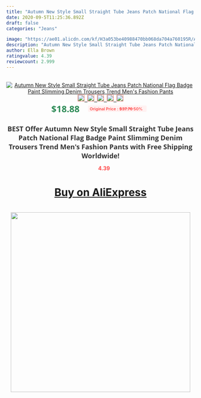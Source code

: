 ```yaml
---
title: "Autumn New Style Small Straight Tube Jeans Patch National Flag Badge Paint Slimming Denim Trousers Trend Men's Fashion Pants"
date: 2020-09-5T11:25:36.892Z
draft: false
categories: "Jeans"

image: "https://ae01.alicdn.com/kf/H3a053be40988470bb068da704a760195R/Autumn-New-Style-Small-Straight-Tube-Jeans-Patch-National-Flag-Badge-Paint-Slimming-Denim-Trousers-Trend.jpg"
description: "Autumn New Style Small Straight Tube Jeans Patch National Flag Badge Paint Slimming Denim Trousers Trend Men's Fashion Pants"
author: Ella Brown
ratingvalue: 4.39
reviewcount: 2.999
---
```

<br>
<div style="text-align: center;">
<a href="https://s.click.aliexpress.com/e/_AMGEjj" target="_blank" rel="nofollow noopener noreferrer"><img alt="Autumn New Style Small Straight Tube Jeans Patch National Flag Badge Paint Slimming Denim Trousers Trend Men's Fashion Pants" class="magnifier-image" src="https://ae01.alicdn.com/kf/H3a053be40988470bb068da704a760195R/Autumn-New-Style-Small-Straight-Tube-Jeans-Patch-National-Flag-Badge-Paint-Slimming-Denim-Trousers-Trend.jpg_640x640.jpg">
<br>
<img style="border:1px solid salmon" src="https://ae01.alicdn.com/kf/H3a053be40988470bb068da704a760195R/Autumn-New-Style-Small-Straight-Tube-Jeans-Patch-National-Flag-Badge-Paint-Slimming-Denim-Trousers-Trend.jpg_120x120.jpg">&nbsp;&nbsp;<img style="border:1px solid salmon" src="https://ae01.alicdn.com/kf/Hb3ac4c78d011401b893e2c2cb3cd533fq/Autumn-New-Style-Small-Straight-Tube-Jeans-Patch-National-Flag-Badge-Paint-Slimming-Denim-Trousers-Trend.jpg_120x120.jpg">&nbsp;&nbsp;<img style="border:1px solid salmon" src="https://ae01.alicdn.com/kf/H84abac3bf6b04e3bacf480d007e408a3G/Autumn-New-Style-Small-Straight-Tube-Jeans-Patch-National-Flag-Badge-Paint-Slimming-Denim-Trousers-Trend.jpg_120x120.jpg">&nbsp;&nbsp;<img style="border:1px solid salmon" src="https://ae01.alicdn.com/kf/H23263a0e5453478aa817f6be5afe2a9aF/Autumn-New-Style-Small-Straight-Tube-Jeans-Patch-National-Flag-Badge-Paint-Slimming-Denim-Trousers-Trend.jpg_120x120.jpg">&nbsp;&nbsp;<img style="border:1px solid salmon" src="https://ae01.alicdn.com/kf/H16d1e86377634721a6c5a0cc2859739eI/Autumn-New-Style-Small-Straight-Tube-Jeans-Patch-National-Flag-Badge-Paint-Slimming-Denim-Trousers-Trend.jpg_120x120.jpg"></a></div><br0>
<div style="text-align: center;"><span style="background-color: white; border: 0px; box-sizing: border-box; color: seagreen; display: inline-block; font-family: &quot;open sans&quot; , &quot;arial&quot; , &quot;helvetica&quot; , sans-serif , &quot;heiti&quot;; font-size: 24px; font-stretch: inherit; font-weight: 700; line-height: inherit; margin: 0px 10px 0px 0px; padding: 0px; vertical-align: middle;">$18.88 </span>
<span style="background: rgb(255 , 241 , 241); border-radius: 3px; border: 0px; box-sizing: border-box; color: #ff4747; display: inline-block; font-family: inherit; font-size: 12px; font-stretch: inherit; font-style: inherit; font-variant: inherit; font-weight: 600; line-height: inherit; margin: 0px; padding: 2px 5px; transform: scale(0.9); vertical-align: middle;">Original Price : <b style="text-decoration: line-through;">$37.76 </b> 50%&nbsp;&nbsp;</span></div>
<h1 style="color: #333333; display: inline-block; font-family: &quot;open sans&quot; , &quot;arial&quot; , &quot;helvetica&quot; , sans-serif , &quot;heiti&quot;; font-size: 18px; font-stretch: inherit; font-weight: 700; text-align: center;">BEST Offer Autumn New Style Small Straight Tube Jeans Patch National Flag Badge Paint Slimming Denim Trousers Trend Men's Fashion Pants with Free Shipping Worldwide!</h1>
<div style="color: #ff4747; text-align: center;">
<img src="https://4.bp.blogspot.com/-M0ZcTcb-5uY/XleCXlxnR4I/AAAAAAAAAEc/OrjgMkXV1oMQFaCRZj5HQwOCBcu3w1FegCPcBGAYYCw/s1600/star.png" style="height: 15px;">&nbsp;<b>4.39</b></div>
<div class="button_cont" align="center"><a class="buynow_a" href="https://s.click.aliexpress.com/e/_AMGEjj" target="_blank" rel="nofollow noopener noreferrer"><H1>Buy on AliExpress</H1></a></div><br>
<div class="separator" style="clear: both; text-align: center;">
<img src="https://lh3.googleusercontent.com/-pTy5HemUv9M/XlePHvY0dAI/AAAAAAAAAE4/0nX5iRUoIWY8eMW9Dpxeirr157OZliDIgCLcBGAsYHQ/s1600/badge.gif" width="480">
</div>
